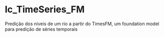 # Ic_TimeSeries_FM
Predição dos níveis de um rio a partir do TimesFM, um foundation model para predição de séries temporais
